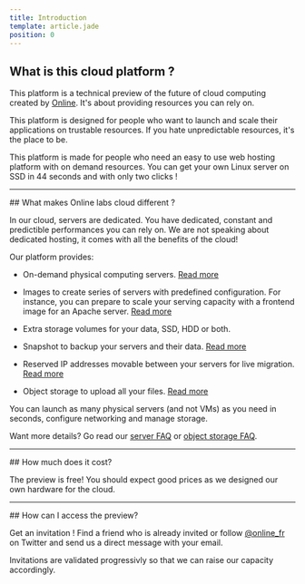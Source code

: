 ```yaml
---
title: Introduction
template: article.jade
position: 0
---
```


## What is this cloud platform ?

This platform is a technical preview of the future of cloud computing created by [Online](http://online.net).
It's about providing resources you can rely on.

This platform is designed for people who want to launch and scale their
applications on trustable resources. If you hate unpredictable resources, it's
the place to be.

This platform is made for people who need an easy to use web hosting platform with on demand
resources. You can get your own Linux server on SSD in 44 seconds and with only two clicks !


<hr/>
## What makes Online labs cloud different ?

In our cloud, servers are dedicated. You have dedicated, constant and
predictible performances you can rely on. We are not speaking about dedicated
hosting, it comes with all the benefits of the cloud!

Our platform provides:

- On-demand physical computing servers. [Read more](/howto/create_instance.html)

- Images to create series of servers with predefined configuration. For instance, you can prepare to scale your serving capacity with a frontend image for an Apache server. [Read more](/howto/create_image.html)

- Extra storage volumes for your data, SSD, HDD or both.

- Snapshot to backup your servers and their data. [Read more](/howto/create_snapshot.html)

- Reserved IP addresses movable between your servers for live migration. [Read more](/howto/ip_addresses.html)

- Object storage to upload all your files. [Read more](/howto/s3.html)

You can launch as many physical servers (and not VMs) as you need in seconds, configure networking and manage storage.

Want more details? Go read our [server FAQ](/faq/server_faq.html) or [object
storage FAQ](/faq/object_storage_faq.html).

<hr/>
## How much does it cost?

The preview is free! You should expect good prices as we designed our own
hardware for the cloud.


<hr/>
## How can I access the preview?

Get an invitation ! Find a friend who is already invited or follow [@online_fr](https://twitter.com/online_fr) on Twitter and send us a direct message with your email.

Invitations are validated progressivly so that we can raise our capacity
accordingly.
